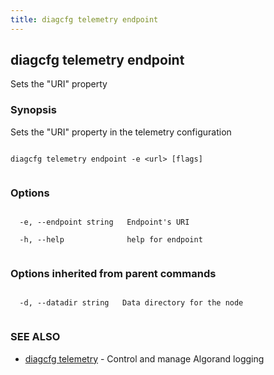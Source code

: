 ```yaml
---
title: diagcfg telemetry endpoint
---
```


## diagcfg telemetry endpoint



Sets the "URI" property



### Synopsis



Sets the "URI" property in the telemetry configuration




```

diagcfg telemetry endpoint -e <url> [flags]


```



### Options




```

  -e, --endpoint string   Endpoint's URI

  -h, --help              help for endpoint


```



### Options inherited from parent commands




```

  -d, --datadir string   Data directory for the node


```



### SEE ALSO



* [diagcfg telemetry](../../telemetry/telemetry/)	 - Control and manage Algorand logging



